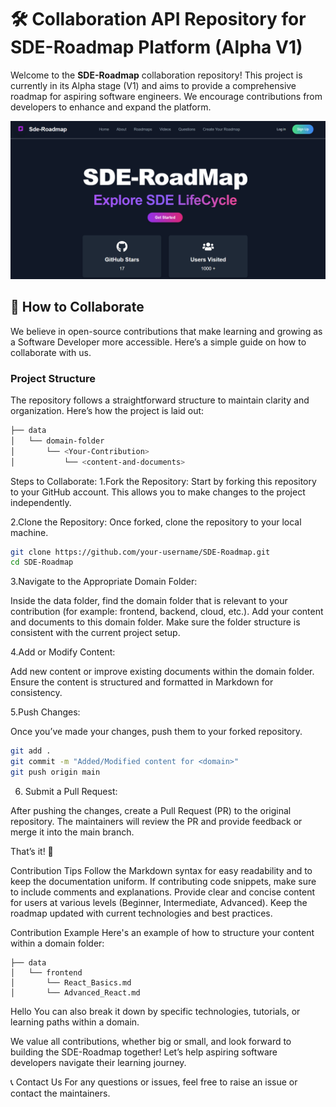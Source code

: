 # 🛠️ Collaboration API Repository for SDE-Roadmap Platform (Alpha V1)

Welcome to the **SDE-Roadmap** collaboration repository! This project is currently in its Alpha stage (V1) and aims to provide a comprehensive roadmap for aspiring software engineers. We encourage contributions from developers to enhance and expand the platform.

![SDE-Roadmap Platform](image.png)

## 🚀 How to Collaborate

We believe in open-source contributions that make learning and growing as a Software Developer more accessible. Here’s a simple guide on how to collaborate with us.

### Project Structure

The repository follows a straightforward structure to maintain clarity and organization. Here’s how the project is laid out:

```bash
├── data
│   └── domain-folder
│       └── <Your-Contribution>
│           └── <content-and-documents>
```

Steps to Collaborate:
1.Fork the Repository: Start by forking this repository to your GitHub account. This allows you to make changes to the project independently.

2.Clone the Repository: Once forked, clone the repository to your local machine.

``` bash
git clone https://github.com/your-username/SDE-Roadmap.git
cd SDE-Roadmap

```

3.Navigate to the Appropriate Domain Folder:

Inside the data folder, find the domain folder that is relevant to your contribution (for example: frontend, backend, cloud, etc.).
Add your content and documents to this domain folder. Make sure the folder structure is consistent with the current project setup.

4.Add or Modify Content:

Add new content or improve existing documents within the domain folder.
Ensure the content is structured and formatted in Markdown for consistency.

5.Push Changes:

Once you’ve made your changes, push them to your forked repository.


```bash
git add .
git commit -m "Added/Modified content for <domain>"
git push origin main

```

6. Submit a Pull Request:

After pushing the changes, create a Pull Request (PR) to the original repository. The maintainers will review the PR and provide feedback or merge it into the main branch.


That’s it! 🎉

Contribution Tips
Follow the Markdown syntax for easy readability and to keep the documentation uniform.
If contributing code snippets, make sure to include comments and explanations.
Provide clear and concise content for users at various levels (Beginner, Intermediate, Advanced).
Keep the roadmap updated with current technologies and best practices.


Contribution Example
Here's an example of how to structure your content within a domain folder:


```
├── data
│   └── frontend
│       └── React_Basics.md
│       └── Advanced_React.md

```

Hello 
You can also break it down by specific technologies, tutorials, or learning paths within a domain.

We value all contributions, whether big or small, and look forward to building the SDE-Roadmap together! Let’s help aspiring software developers navigate their learning journey.

📞 Contact Us
For any questions or issues, feel free to raise an issue or contact the maintainers.
